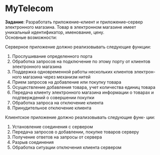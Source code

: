 # MyTelecom
 **Задание**: 
 Разработать приложение–клиент и приложение–сервер электронного магазина. 
 Товар в электронном магазине имеет уникальный идентификатор, именование, цену.   
 Основные возможности:
 
 Серверное приложение должно реализовывать следующие функции: 
 
 1) Прослушивание определенного порта 
 2) Обработка запросов на подключение по этому порту от клиентов электронного магазина 
 3) Поддержка одновременной работы нескольких клиентов электрон- ного магазина через механизм нитей 
 4) Прием запросов на добавление или покупку товара 
 5) Осуществление добавления товара, учет количества единиц товара 
 6) Передача клиенту электронного магазина информации о товарах и подтверждений о совершении покупки 
 7) Обработка запроса на отключение клиента 
 8) Принудительное отключение клиента 
 
 Клиентское приложение должно реализовывать следующие функ- ции: 
 
 1) Установление соединения с сервером 
 2) Передача запросов о добавлении, покупке товаров серверу 
 3) Получение ответов на запросы от сервера 
 4) Разрыв соединения 
 5) Обработка ситуации отключения клиента сервером 
